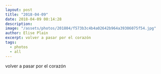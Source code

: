 ```yaml
---
layout: post
title: "2018-04-09"
date: 2018-04-09 00:14:28
description: 
image: "/assets/photos/201804/f573b3c4b4a02642b964a39306075f54.jpg"
author: Elise Plain
excerpt: volver a pasar por el corazón
tags: 
  - photos
  - all
---
```


volver a pasar por el corazón
<p></p>
